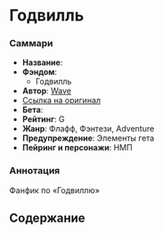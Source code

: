 # Годвилль #

### Саммари ###

- **Название**:
- **Фэндом**:
    - Годвилль
- **Автор**: [Wave](https://github.com/wave-blessed)
- [Ссылка на оригинал](https://github.com/wave-blessed/Godville.git)
- **Бета**:
- **Рейтинг**: G
- **Жанр**: Флафф, Фэнтези, Adventure
- **Предупреждение**: Элементы гета
- **Пейринг и персонажи**: НМП

### Аннотация ###

Фанфик по «Годвиллю»

## Содержание ##
